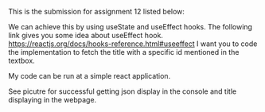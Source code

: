 This is the submission for assignment 12 listed below:

We can achieve this by using useState and useEffect hooks.  The following link gives you some idea about useEffect hook.
https://reactjs.org/docs/hooks-reference.html#useeffect
I want you to code the  implementation to fetch the title with a specific id mentioned in the textbox.

My code can be run at a simple react application. 

See picutre for successful getting json display in the console and title displaying in the webpage. 



